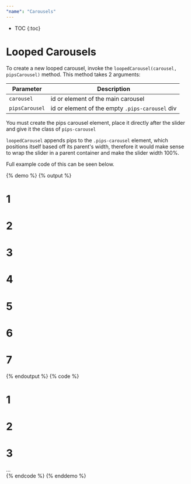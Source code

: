 ```yaml
---
"name": "Carousels"
---
```


* TOC
{:toc}

# Looped Carousels

To create a new looped carousel, invoke the `loopedCarousel(carousel, pipsCarousel)` method. 
This method takes 2 arguments:

| Parameter | Description  |
|---|---|
| `carousel`  | id or element of the main carousel  |  
| `pipsCarousel`  | id or element of the empty `.pips-carousel` div  |  

You must create the pips carousel element, place it directly after the slider and give it the class of `pips-carousel`

`loopedCarousel` appends pips to the `.pips-carousel` element, which positions itself based off its parent's width, therefore it would make sense to wrap the slider in a parent container and make the slider width 100%. 

Full example code of this can be seen below.

{% demo %}
{% output %}
<div class="demo-grid">
  <div id="sliderTarget" class="slides">
    <div class="banner banner-1">
      <div class="content">
        <h1>1</h1>
      </div>
    </div>
    <div class="banner banner-2">
      <div class="content">
        <h1>2</h1>
      </div>
    </div>
    <div class="banner banner-3">
      <div class="content">
        <h1>3</h1>
      </div>
    </div>
    <div class="banner banner-4">
      <div class="content">
        <h1>4</h1>
      </div>
    </div>
    <div class="banner banner-5">
      <div class="content">
        <h1>5</h1>
      </div>
    </div>
    <div class="banner banner-6">
      <div class="content">
        <h1>6</h1>
      </div>
    </div>
    <div class="banner banner-7">
      <div class="content">
        <h1>7</h1>
      </div>
    </div>
  </div>
  <div class="pips-carousel" id="sliderTarget-pips"></div>
</div>  
{% endoutput %}
{% code %}
<style>
  .wrapper {
    width: 100%;
  }
  .slides {
    width: 100%;
  }
</style>
<div class="wrapper">
  <div id="sliderTarget" class="slides slider-300">
      <div class="banner banner-1">
        <div class="content">
          <h1>1</h1>
        </div>
      </div>
      <div class="banner banner-2">
        <div class="content">
          <h1>2</h1>
        </div>
      </div>
      <div class="banner banner-3">
        <div class="content">
          <h1>3</h1>
        </div>
      </div>
      ...
  </div>
  <div class="pips-carousel" id="sliderTarget-pips"></div>
</div>
<script>
  var carousel = new loopedCarousel('sliderTarget', 'sliderTarget-pips');
</script>
{% endcode %}
{% enddemo %}
